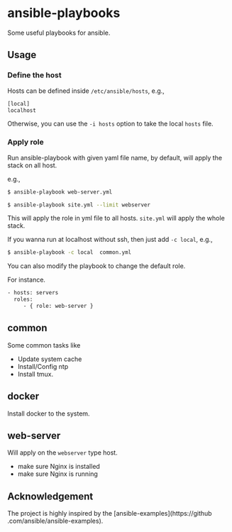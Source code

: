 # ansible-playbooks
Some useful playbooks for ansible.

## Usage

### Define the host

Hosts can be defined inside `/etc/ansible/hosts`, e.g.,
```sh
[local]
localhost
```

Otherwise, you can use the `-i hosts` option to take the local `hosts` file.

### Apply role
Run ansible-playbook with given yaml file name, by default, will apply the
stack on all host.

e.g.,

```sh
$ ansible-playbook web-server.yml
```

```sh
$ ansible-playbook site.yml --limit webserver
```

This will apply the role in yml file to all hosts. `site.yml` will apply the
whole stack.

If you wanna run at localhost without ssh, then just add `-c local`, e.g.,
```sh
$ ansible-playbook -c local  common.yml
```

You can also modify the playbook to change the default role.

For instance.
```sh
- hosts: servers
  roles:
     - { role: web-server }
```

## common
Some common tasks like
* Update system cache
* Install/Config ntp
* Install tmux.

## docker
Install docker to the system.

## web-server
Will apply on the `webserver` type host.

* make sure Nginx is installed
* make sure Nginx is running


## Acknowledgement
The project is highly inspired by the [ansible-examples](https://github
.com/ansible/ansible-examples).
